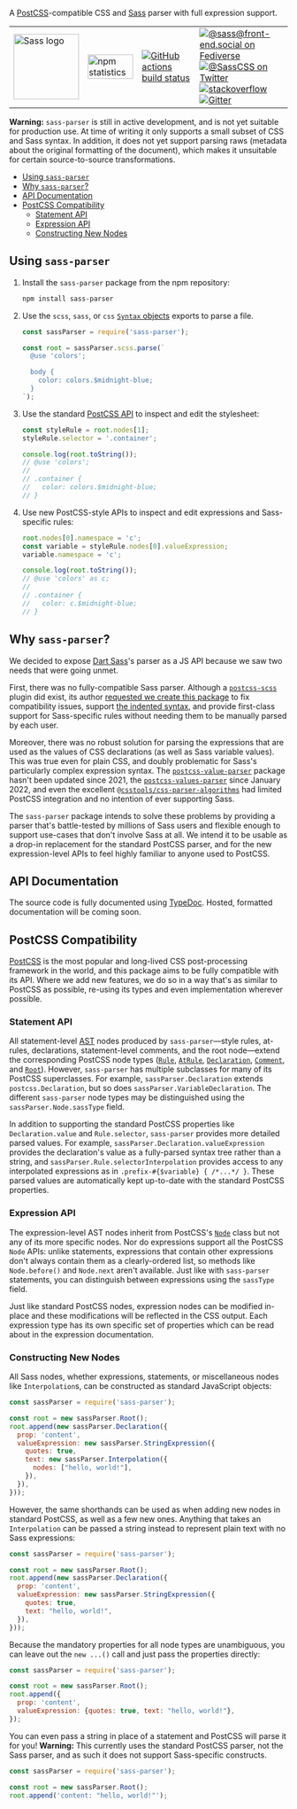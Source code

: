 A [PostCSS]-compatible CSS and [Sass] parser with full expression support.

<table>
  <tr>
    <td>
      <img width="118px" alt="Sass logo" src="https://rawgit.com/sass/sass-site/main/source/assets/img/logos/logo.svg" />
    </td>
    <td valign="middle">
      <a href="https://www.npmjs.com/package/sass-parser"><img width="100%" alt="npm statistics" src="https://nodei.co/npm/sass-parser.png?downloads=true"></a>
    </td>
    <td valign="middle">
      <a href="https://github.com/sass/dart-sass/actions"><img alt="GitHub actions build status" src="https://github.com/sass/dart-sass/workflows/CI/badge.svg"></a>
    </td>
    <td>
      <a href="https://front-end.social/@sass"><img alt="@sass@front-end.social on Fediverse" src="https://img.shields.io/mastodon/follow/110159358073946175?domain=https%3A%2F%2Ffront-end.social"></a>
      <br>
      <a href="https://twitter.com/SassCSS"><img alt="@SassCSS on Twitter" src="https://img.shields.io/twitter/follow/SassCSS?label=%40SassCSS&style=social"></a>
      <br>
      <a href="https://stackoverflow.com/questions/tagged/sass"><img alt="stackoverflow" src="https://img.shields.io/stackexchange/stackoverflow/t/sass?label=Sass%20questions&logo=stackoverflow&style=social"></a>
      <br>
      <a href="https://gitter.im/sass/sass?utm_source=badge&utm_medium=badge&utm_campaign=pr-badge"><img alt="Gitter" src="https://img.shields.io/gitter/room/sass/sass?label=chat&logo=gitter&style=social"></a>
    </td>
  </tr>
</table>

[PostCSS]: https://postcss.org/
[Sass]: https://sass-lang.com/

**Warning:** `sass-parser` is still in active development, and is not yet
suitable for production use. At time of writing it only supports a small subset
of CSS and Sass syntax. In addition, it does not yet support parsing raws
(metadata about the original formatting of the document), which makes it
unsuitable for certain source-to-source transformations.

* [Using `sass-parser`](#using-sass-parser)
* [Why `sass-parser`?](#why-sass-parser)
* [API Documentation](#api-documentation)
* [PostCSS Compatibility](#postcss-compatibility)
  * [Statement API](#statement-api)
  * [Expression API](#expression-api)
  * [Constructing New Nodes](#constructing-new-nodes)

## Using `sass-parser`

1. Install the `sass-parser` package from the npm repository:

   ```sh
   npm install sass-parser
   ```

2. Use the `scss`, `sass`, or `css` [`Syntax` objects] exports to parse a file.

   ```js
   const sassParser = require('sass-parser');

   const root = sassParser.scss.parse(`
     @use 'colors';

     body {
       color: colors.$midnight-blue;
     }
   `);
   ```

3. Use the standard [PostCSS API] to inspect and edit the stylesheet:

   ```js
   const styleRule = root.nodes[1];
   styleRule.selector = '.container';

   console.log(root.toString());
   // @use 'colors';
   //
   // .container {
   //   color: colors.$midnight-blue;
   // }
   ```

4. Use new PostCSS-style APIs to inspect and edit expressions and Sass-specific
   rules:

   ```js
   root.nodes[0].namespace = 'c';
   const variable = styleRule.nodes[0].valueExpression;
   variable.namespace = 'c';

   console.log(root.toString());
   // @use 'colors' as c;
   //
   // .container {
   //   color: c.$midnight-blue;
   // }
   ```

[`Syntax` objects]: https://postcss.org/api/#syntax
[PostCSS API]: https://postcss.org/api/

## Why `sass-parser`?

We decided to expose [Dart Sass]'s parser as a JS API because we saw two needs
that were going unmet.

[Dart Sass]: https://sass-lang.com/dart-sass

First, there was no fully-compatible Sass parser. Although a [`postcss-scss`]
plugin did exist, its author [requested we create this package] to fix
compatibility issues, support [the indented syntax], and provide first-class
support for Sass-specific rules without needing them to be manually parsed by
each user.

[`postcss-scss`]: https://www.npmjs.com/package/postcss-scss
[requested we create this package]: https://github.com/sass/dart-sass/issues/88#issuecomment-270069138
[the indented syntax]: https://sass-lang.com/documentation/syntax/#the-indented-syntax

Moreover, there was no robust solution for parsing the expressions that are used
as the values of CSS declarations (as well as Sass variable values). This was
true even for plain CSS, and doubly problematic for Sass's particularly complex
expression syntax. The [`postcss-value-parser`] package hasn't been updated
since 2021, the [`postcss-values-parser`] since January 2022, and even the
excellent [`@csstools/css-parser-algorithms`] had limited PostCSS integration
and no intention of ever supporting Sass.

[`postcss-value-parser`]: https://www.npmjs.com/package/postcss-value-parser
[`postcss-values-parser`]: https://www.npmjs.com/package/postcss-values-parser
[`@csstools/css-parser-algorithms`]: https://www.npmjs.com/package/@csstools/css-parser-algorithms

The `sass-parser` package intends to solve these problems by providing a parser
that's battle-tested by millions of Sass users and flexible enough to support
use-cases that don't involve Sass at all. We intend it to be usable as a drop-in
replacement for the standard PostCSS parser, and for the new expression-level
APIs to feel highly familiar to anyone used to PostCSS.

## API Documentation

The source code is fully documented using [TypeDoc]. Hosted, formatted
documentation will be coming soon.

[TypeDoc]: https://typedoc.org

## PostCSS Compatibility

[PostCSS] is the most popular and long-lived CSS post-processing framework in
the world, and this package aims to be fully compatible with its API. Where we
add new features, we do so in a way that's as similar to PostCSS as possible,
re-using its types and even implementation wherever possible.

### Statement API

All statement-level [AST] nodes produced by `sass-parser`—style rules, at-rules,
declarations, statement-level comments, and the root node—extend the
corresponding PostCSS node types ([`Rule`], [`AtRule`], [`Declaration`],
[`Comment`], and [`Root`]). However, `sass-parser` has multiple subclasses for
many of its PostCSS superclasses. For example, `sassParser.Declaration` extends
`postcss.Declaration`, but so does `sassParser.VariableDeclaration`. The
different `sass-parser` node types may be distinguished using the
`sassParser.Node.sassType` field.

[AST]: https://en.wikipedia.org/wiki/Abstract_syntax_tree
[`Rule`]: https://postcss.org/api/#rule
[`AtRule`]: https://postcss.org/api/#atrule
[`Declaration`]: https://postcss.org/api/#declaration
[`Comment`]: https://postcss.org/api/#comment
[`Root`]: https://postcss.org/api/#root

In addition to supporting the standard PostCSS properties like
`Declaration.value` and `Rule.selector`, `sass-parser` provides more detailed
parsed values. For example, `sassParser.Declaration.valueExpression` provides
the declaration's value as a fully-parsed syntax tree rather than a string, and
`sassParser.Rule.selectorInterpolation` provides access to any interpolated
expressions as in `.prefix-#{$variable} { /*...*/ }`. These parsed values are
automatically kept up-to-date with the standard PostCSS properties.

### Expression API

The expression-level AST nodes inherit from PostCSS's [`Node`] class but not any
of its more specific nodes. Nor do expressions support all the PostCSS `Node`
APIs: unlike statements, expressions that contain other expressions don't always
contain them as a clearly-ordered list, so methods like `Node.before()` and
`Node.next` aren't available. Just like with `sass-parser` statements, you can
distinguish between expressions using the `sassType` field.

[`Node`]: https://postcss.org/api/#node

Just like standard PostCSS nodes, expression nodes can be modified in-place and
these modifications will be reflected in the CSS output. Each expression type
has its own specific set of properties which can be read about in the expression
documentation.

### Constructing New Nodes

All Sass nodes, whether expressions, statements, or miscellaneous nodes like
`Interpolation`s, can be constructed as standard JavaScript objects:

```js
const sassParser = require('sass-parser');

const root = new sassParser.Root();
root.append(new sassParser.Declaration({
  prop: 'content',
  valueExpression: new sassParser.StringExpression({
    quotes: true,
    text: new sassParser.Interpolation({
      nodes: ["hello, world!"],
    }),
  }),
}));
```

However, the same shorthands can be used as when adding new nodes in standard
PostCSS, as well as a few new ones. Anything that takes an `Interpolation` can
be passed a string instead to represent plain text with no Sass expressions:

```js
const sassParser = require('sass-parser');

const root = new sassParser.Root();
root.append(new sassParser.Declaration({
  prop: 'content',
  valueExpression: new sassParser.StringExpression({
    quotes: true,
    text: "hello, world!",
  }),
}));
```

Because the mandatory properties for all node types are unambiguous, you can
leave out the `new ...()` call and just pass the properties directly:

```js
const sassParser = require('sass-parser');

const root = new sassParser.Root();
root.append({
  prop: 'content',
  valueExpression: {quotes: true, text: "hello, world!"},
});
```

You can even pass a string in place of a statement and PostCSS will parse it for
you! **Warning:** This currently uses the standard PostCSS parser, not the Sass
parser, and as such it does not support Sass-specific constructs.

```js
const sassParser = require('sass-parser');

const root = new sassParser.Root();
root.append('content: "hello, world!"');
```
